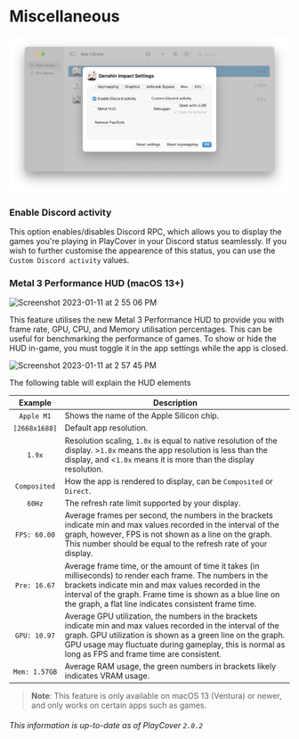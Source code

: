 # Miscellaneous

![Misc](../images/misc_settings.png)

### Enable Discord activity

This option enables/disables Discord RPC, which allows you to display the games you're playing in PlayCover in your Discord status seamlessly. If you wish to further customise the appearence of this status, you can use the `Custom Discord activity` values.

### Metal 3 Performance HUD (macOS 13+)

<img width="1105" alt="Screenshot 2023-01-11 at 2 55 06 PM" src="https://user-images.githubusercontent.com/78054566/211905075-36179ebd-a69b-447c-b016-ff069d5e0779.png">

This feature utilises the new Metal 3 Performance HUD to provide you with frame rate, GPU, CPU, and Memory utilisation percentages. This can be useful for benchmarking the performance of games. To show or hide the HUD in-game, you must toggle it in the app settings while the app is closed.

<img width="207" alt="Screenshot 2023-01-11 at 2 57 45 PM" src="https://user-images.githubusercontent.com/78054566/211905384-692eee50-6380-4e78-b22d-49251642a6c1.png">

The following table will explain the HUD elements

| Example | Description |
| :-----------: | ------------- |
| `Apple M1` | Shows the name of the Apple Silicon chip. |
| `[2668x1688]` | Default app resolution. |
| `1.9x` | Resolution scaling, `1.0x` is equal to native resolution of the display. >`1.0x` means the app resolution is less than the display, and <`1.0x` means it is more than the display resolution. |
| `Composited` | How the app is rendered to display, can be `Composited` or `Direct`. |
| `60Hz` | The refresh rate limit supported by your display. |
| `FPS: 60.00` | Average frames per second, the numbers in the brackets indicate min and max values recorded in the interval of the graph, however, FPS is not shown as a line on the graph. This number should be equal to the refresh rate of your display. |
| `Pre: 16.67` | Average frame time, or the amount of time it takes (in milliseconds) to render each frame. The numbers in the brackets indicate min and max values recorded in the interval of the graph. Frame time is shown as a blue line on the graph, a flat line indicates consistent frame time. |
| `GPU: 10.97` | Average GPU utilization, the numbers in the brackets indicate min and max values recorded in the interval of the graph. GPU utilization is shown as a green line on the graph. GPU usage may fluctuate during gameplay, this is normal as long as FPS and frame time are consistent. |
| `Mem: 1.57GB` | Average RAM usage, the green numbers in brackets likely indicates VRAM usage. |

>__Note__: This feature is only available on macOS 13 (Ventura) or newer, and only works on certain apps such as games.

###### This information is up-to-date as of PlayCover `2.0.2`
